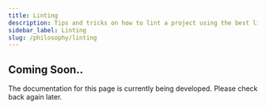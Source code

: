 ```yaml
---
title: Linting
description: Tips and tricks on how to lint a project using the best linters available for TypeScript, Go, Bash, and many more languages.
sidebar_label: Linting
slug: /philosophy/linting
---
```


## Coming Soon..

The documentation for this page is currently being developed. Please check back again later.
